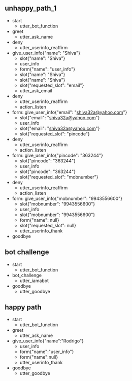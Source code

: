 ## unhappy_path_1
* start
    - utter_bot_function
* greet
    - utter_ask_name
* deny
    - utter_userinfo_reaffirm
* give_user_info{"name": "Shiva"}
    - slot{"name": "Shiva"}
    - user_info
    - form{"name": "user_info"}
    - slot{"name": "Shiva"}
    - slot{"name": "Shiva"}
    - slot{"requested_slot": "email"}
    - utter_ask_email
* deny
    - utter_userinfo_reaffirm
    - action_listen
* form: give_user_info{"email": "shiva32a@yahoo.com"}
    - slot{"email": "shiva32a@yahoo.com"}
    - user_info
    - slot{"email": "shiva32a@yahoo.com"}
    - slot{"requested_slot": "pincode"}
* deny
    - utter_userinfo_reaffirm
    - action_listen
* form: give_user_info{"pincode": "363244"}
    - slot{"pincode": "363244"}
    - user_info
    - slot{"pincode": "363244"}
    - slot{"requested_slot": "mobnumber"}
* deny
    - utter_userinfo_reaffirm
    - action_listen
* form: give_user_info{"mobnumber": "9943556600"}
    - slot{"mobnumber": "9943556600"}
    - user_info
    - slot{"mobnumber": "9943556600"}
    - form{"name": null}
    - slot{"requested_slot": null}
    - utter_userinfo_thank
* goodbye

## bot challenge
* start
    - utter_bot_function
* bot_challenge
  - utter_iamabot
* goodbye
    - utter_goodbye

## happy path
* start
    - utter_bot_function
* greet
    - utter_ask_name
* give_user_info{"name":"Rodrigo"}
    - user_info
    - form{"name":"user_info"}
    - form{"name":null}
    - utter_userinfo_thank
* goodbye
    - utter_goodbye

